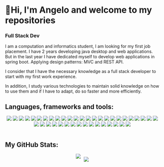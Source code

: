 # 👋Hi, I'm Angelo and welcome to my repositories
### Full Stack Dev

 I am a computation and informatics student, I am looking for my first job placement. I have 2 years developing java desktop and web applications. But in the last year I have dedicated myself to develop web applications in spring boot. Applying design patterns: MVC and REST API. 

 I consider that I have the necessary knowledge as a full stack developer to start with my first work experience.
 
 In addition, I study various technologies to maintain solid knowledge on how to use them and if I have to adapt, do so faster and more efficiently.

## Languages, frameworks and tools:

<p align="center">
    <img src="https://skillicons.dev/icons?i=idea" />
    <img src="https://skillicons.dev/icons?i=atom" />
    <img src="https://skillicons.dev/icons?i=eclipse" />
    <img src="https://skillicons.dev/icons?i=sublime" />
    <img src="https://skillicons.dev/icons?i=androidstudio" />
    <img src="https://skillicons.dev/icons?i=postman" />
    <img src="https://skillicons.dev/icons?i=spring" />
    <img src="https://skillicons.dev/icons?i=vscode" />
    <img src="https://skillicons.dev/icons?i=visualstudio" />
    <img src="https://skillicons.dev/icons?i=wordpress" />
    <img src="https://skillicons.dev/icons?i=java" />
    <img src="https://skillicons.dev/icons?i=swift" />
    <img src="https://skillicons.dev/icons?i=cs" />
    <img src="https://skillicons.dev/icons?i=bootstrap" />
    <img src="https://skillicons.dev/icons?i=html" />
    <img src="https://skillicons.dev/icons?i=css" />
    <img src="https://skillicons.dev/icons?i=js" />
    <img src="https://skillicons.dev/icons?i=jest" />
    <img src="https://skillicons.dev/icons?i=jquery" />
    <img src="https://skillicons.dev/icons?i=npm" />
    <img src="https://skillicons.dev/icons?i=mongodb" />
    <img src="https://skillicons.dev/icons?i=express" />
    <img src="https://skillicons.dev/icons?i=react" />
    <img src="https://skillicons.dev/icons?i=nodejs" />
    <img src="https://skillicons.dev/icons?i=vite" />
    <img src="https://skillicons.dev/icons?i=tailwind" />
    <img src="https://skillicons.dev/icons?i=cloudflare" />
    <img src="https://skillicons.dev/icons?i=dotnet" />
    <img src="https://skillicons.dev/icons?i=figma" />
    <img src="https://skillicons.dev/icons?i=git" />
    <img src="https://skillicons.dev/icons?i=gradle" />
    <img src="https://skillicons.dev/icons?i=hibernate" />
    <img src="https://skillicons.dev/icons?i=maven" />
    <img src="https://skillicons.dev/icons?i=bash" />
    <img src="https://skillicons.dev/icons?i=mysql" />
    <img src="https://skillicons.dev/icons?i=postgres" />
    <img src="https://skillicons.dev/icons?i=sqlite" />
    <img src="https://skillicons.dev/icons?i=kotlin" />
    <img src="https://skillicons.dev/icons?i=obsidian" />
    <img src="https://skillicons.dev/icons?i=py" />
    <img src="https://skillicons.dev/icons?i=selenium" />
</p>

<div style="display: flex; justify-content: center;">
  
</div>

## My GitHub Stats:
<div style="display: flex; justify-content: center; flex-wrap: wrap; items-align: center;">
    <img src="https://github-readme-stats.vercel.app/api?username=AngelGota&include_all_commits=true&count_private=true&show_icons=true&line_height=20&title_color=2B5BBD&icon_color=1124BB&text_color=A1A1A1&bg_color=0,000000,130F40" style="margin-right: 10px;">
    <img src="https://github-readme-stats.vercel.app/api/top-langs/?username=AngelGota&layout=compact&title_color=2B5BBD&icon_color=1124BB&text_color=A1A1A1&bg_color=0,000000,130F40" style="margin-top: 10px;">
</div>


